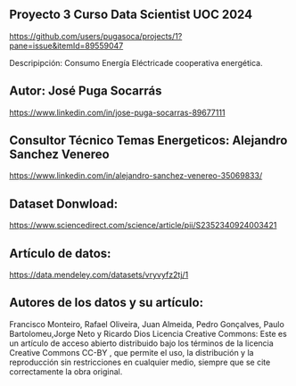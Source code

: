 ## Proyecto 3  Curso Data Scientist  UOC 2024 
https://github.com/users/pugasoca/projects/1?pane=issue&itemId=89559047

Descripipción: Consumo Energía Eléctricade cooperativa energética.
## Autor: José Puga Socarrás
https://www.linkedin.com/in/jose-puga-socarras-89677111 
## Consultor Técnico Temas Energeticos: Alejandro Sanchez Venereo
https://www.linkedin.com/in/alejandro-sanchez-venereo-35069833/
## Dataset Donwload:
https://www.sciencedirect.com/science/article/pii/S2352340924003421
## Artículo de datos:
https://data.mendeley.com/datasets/vryvyfz2tj/1
## Autores de los datos y su artículo:
Francisco Monteiro, Rafael Oliveira, Juan Almeida, Pedro Gonçalves, Paulo Bartolomeu,Jorge Neto y Ricardo Dios 
Licencia Creative Commons: 
Este es un artículo de acceso abierto distribuido bajo los términos de la licencia Creative Commons CC-BY , que permite el uso, la distribución y la reproducción sin restricciones en cualquier medio, siempre que se cite correctamente la obra original.
